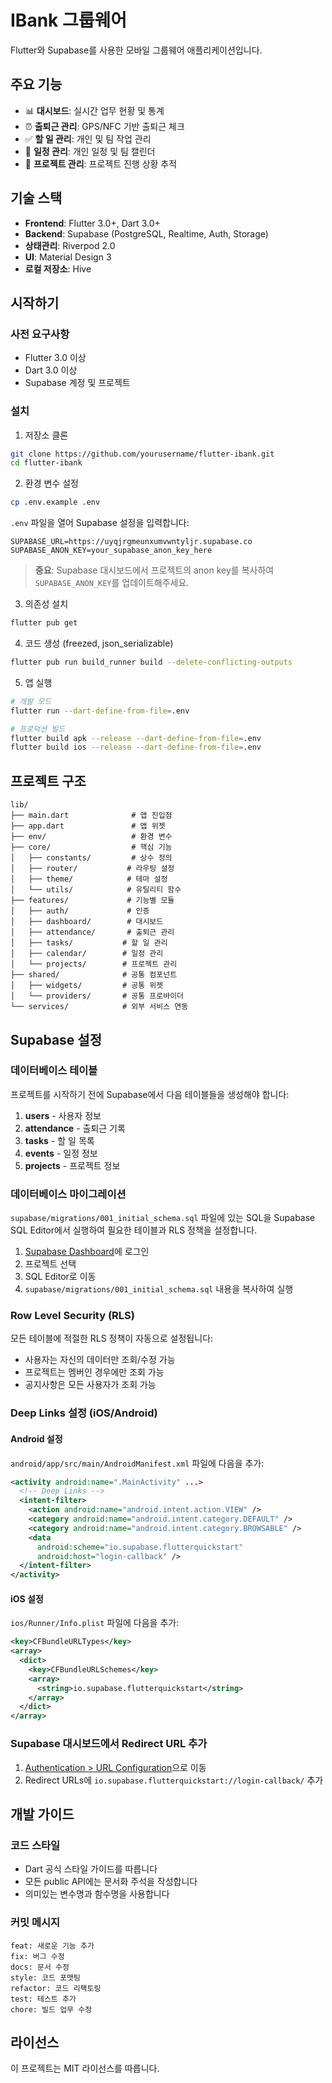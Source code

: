 # IBank 그룹웨어

Flutter와 Supabase를 사용한 모바일 그룹웨어 애플리케이션입니다.

## 주요 기능

- 📊 **대시보드**: 실시간 업무 현황 및 통계
- ⏰ **출퇴근 관리**: GPS/NFC 기반 출퇴근 체크
- ✅ **할 일 관리**: 개인 및 팀 작업 관리
- 📅 **일정 관리**: 개인 일정 및 팀 캘린더
- 📁 **프로젝트 관리**: 프로젝트 진행 상황 추적

## 기술 스택

- **Frontend**: Flutter 3.0+, Dart 3.0+
- **Backend**: Supabase (PostgreSQL, Realtime, Auth, Storage)
- **상태관리**: Riverpod 2.0
- **UI**: Material Design 3
- **로컬 저장소**: Hive

## 시작하기

### 사전 요구사항

- Flutter 3.0 이상
- Dart 3.0 이상
- Supabase 계정 및 프로젝트

### 설치

1. 저장소 클론
```bash
git clone https://github.com/yourusername/flutter-ibank.git
cd flutter-ibank
```

2. 환경 변수 설정
```bash
cp .env.example .env
```

`.env` 파일을 열어 Supabase 설정을 입력합니다:
```
SUPABASE_URL=https://uyqjrgmeunxumvwntyljr.supabase.co
SUPABASE_ANON_KEY=your_supabase_anon_key_here
```

> **중요**: Supabase 대시보드에서 프로젝트의 anon key를 복사하여 `SUPABASE_ANON_KEY`를 업데이트해주세요.

3. 의존성 설치
```bash
flutter pub get
```

4. 코드 생성 (freezed, json_serializable)
```bash
flutter pub run build_runner build --delete-conflicting-outputs
```

5. 앱 실행
```bash
# 개발 모드
flutter run --dart-define-from-file=.env

# 프로덕션 빌드
flutter build apk --release --dart-define-from-file=.env
flutter build ios --release --dart-define-from-file=.env
```

## 프로젝트 구조

```
lib/
├── main.dart              # 앱 진입점
├── app.dart               # 앱 위젯
├── env/                   # 환경 변수
├── core/                  # 핵심 기능
│   ├── constants/         # 상수 정의
│   ├── router/           # 라우팅 설정
│   ├── theme/            # 테마 설정
│   └── utils/            # 유틸리티 함수
├── features/             # 기능별 모듈
│   ├── auth/             # 인증
│   ├── dashboard/        # 대시보드
│   ├── attendance/       # 출퇴근 관리
│   ├── tasks/           # 할 일 관리
│   ├── calendar/        # 일정 관리
│   └── projects/        # 프로젝트 관리
├── shared/              # 공통 컴포넌트
│   ├── widgets/         # 공통 위젯
│   └── providers/       # 공통 프로바이더
└── services/            # 외부 서비스 연동
```

## Supabase 설정

### 데이터베이스 테이블

프로젝트를 시작하기 전에 Supabase에서 다음 테이블들을 생성해야 합니다:

1. **users** - 사용자 정보
2. **attendance** - 출퇴근 기록
3. **tasks** - 할 일 목록
4. **events** - 일정 정보
5. **projects** - 프로젝트 정보

### 데이터베이스 마이그레이션

`supabase/migrations/001_initial_schema.sql` 파일에 있는 SQL을 Supabase SQL Editor에서 실행하여 필요한 테이블과 RLS 정책을 설정합니다.

1. [Supabase Dashboard](https://app.supabase.com)에 로그인
2. 프로젝트 선택
3. SQL Editor로 이동
4. `supabase/migrations/001_initial_schema.sql` 내용을 복사하여 실행

### Row Level Security (RLS)

모든 테이블에 적절한 RLS 정책이 자동으로 설정됩니다:
- 사용자는 자신의 데이터만 조회/수정 가능
- 프로젝트는 멤버인 경우에만 조회 가능
- 공지사항은 모든 사용자가 조회 가능

### Deep Links 설정 (iOS/Android)

#### Android 설정
`android/app/src/main/AndroidManifest.xml` 파일에 다음을 추가:

```xml
<activity android:name=".MainActivity" ...>
  <!-- Deep Links -->
  <intent-filter>
    <action android:name="android.intent.action.VIEW" />
    <category android:name="android.intent.category.DEFAULT" />
    <category android:name="android.intent.category.BROWSABLE" />
    <data
      android:scheme="io.supabase.flutterquickstart"
      android:host="login-callback" />
  </intent-filter>
</activity>
```

#### iOS 설정
`ios/Runner/Info.plist` 파일에 다음을 추가:

```xml
<key>CFBundleURLTypes</key>
<array>
  <dict>
    <key>CFBundleURLSchemes</key>
    <array>
      <string>io.supabase.flutterquickstart</string>
    </array>
  </dict>
</array>
```

### Supabase 대시보드에서 Redirect URL 추가
1. [Authentication > URL Configuration](https://app.supabase.com/project/_/auth/url-configuration)으로 이동
2. Redirect URLs에 `io.supabase.flutterquickstart://login-callback/` 추가

## 개발 가이드

### 코드 스타일

- Dart 공식 스타일 가이드를 따릅니다
- 모든 public API에는 문서화 주석을 작성합니다
- 의미있는 변수명과 함수명을 사용합니다

### 커밋 메시지

```
feat: 새로운 기능 추가
fix: 버그 수정
docs: 문서 수정
style: 코드 포맷팅
refactor: 코드 리팩토링
test: 테스트 추가
chore: 빌드 업무 수정
```

## 라이선스

이 프로젝트는 MIT 라이선스를 따릅니다.
